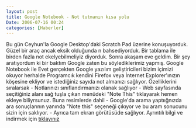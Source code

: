 ```yaml
---
layout: post
title: Google Notebook - Not tutmanın kısa yolu
Date: 2006-07-16 00:24
categories: [Haberler]
---
```


Bu gün Ceyhun'la Google Desktop'daki Scratch Pad üzerine konuşuyorduk.
Güzel bir araç ancak eksik olduğunda n bahsediyorduk. Bir tablama ile
birden fazla not ekelyebilmeliyiz diyorduk. Sonra akaşam eve geldim. Bir
şey aratıyordum ki bir baktım Google zaten bu söylediklerimiz yapmış.
Google Notebook ile  Evet gerçekten Google yazılım
geliştiricileri bizim içimizi okuyor herhalde Programcık kendini Firefox
veya İnternet Explorer'ınızın köşesine ekliyor ve istediğiniz sayıda not
almanızı sağlıyor. Özelliklerini sıralarsak - Notlarınızı
sınıflandırmanızı olanak sağlıyor - Web sayfasında seçitiğiniz alanı sağ
tuşla çıkan menüdeki "Note This" tıklayarak hemen ekleye biliyrsunuz.
Buna resimlerde dahil - Google'da arama yaptıığnızda ara sonuçlarının
yanında "Note this" seçeneği çıkıyor ve bu aram sonucunu sizin için
saklıyor. - Ayrıca tam ekran görütüsüde sağlıyor. Ayrıntılı bilgi ve
indirmek için [tıklayınız][]

  [tıklayınız]: http://www.google.com/notebook/download
